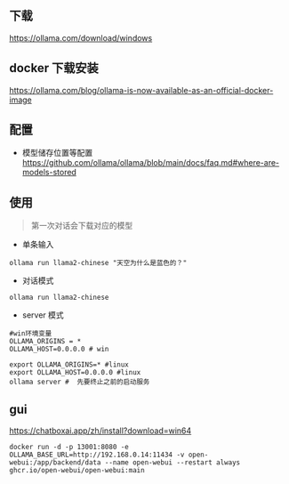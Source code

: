 ## 下载
https://ollama.com/download/windows

## docker 下载安装
https://ollama.com/blog/ollama-is-now-available-as-an-official-docker-image

## 配置
- 模型储存位置等配置
https://github.com/ollama/ollama/blob/main/docs/faq.md#where-are-models-stored

## 使用

> 第一次对话会下载对应的模型

- 单条输入
```
ollama run llama2-chinese "天空为什么是蓝色的？"
```
- 对话模式
```
ollama run llama2-chinese

```

- server 模式
```
#win环境变量
OLLAMA_ORIGINS = *
OLLAMA_HOST=0.0.0.0 # win

export OLLAMA_ORIGINS=* #linux
export OLLAMA_HOST=0.0.0.0 #linux
ollama server #  先要终止之前的启动服务
```

## gui
https://chatboxai.app/zh/install?download=win64
```
docker run -d -p 13001:8080 -e OLLAMA_BASE_URL=http://192.168.0.14:11434 -v open-webui:/app/backend/data --name open-webui --restart always ghcr.io/open-webui/open-webui:main
```
